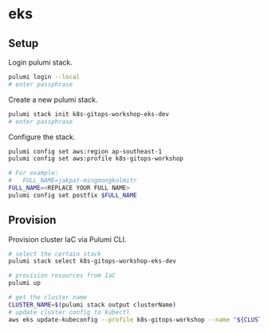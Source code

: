 # eks

## Setup

Login pulumi stack.

```bash
pulumi login --local
# enter passphrase
```

Create a new pulumi stack.

```bash
pulumi stack init k8s-gitops-workshop-eks-dev
# enter passphrase
```

Configure the stack.

```bash
pulumi config set aws:region ap-southeast-1
pulumi config set aws:profile k8s-gitops-workshop

# For example:
#   FULL_NAME=jakpat-mingmongkolmitr
FULL_NAME=<REPLACE YOUR FULL NAME>
pulumi config set postfix $FULL_NAME
```

## Provision

Provision cluster IaC via Pulumi CLI.

```bash
# select the certain stack
pulumi stack select k8s-gitops-workshop-eks-dev

# provision resources from IaC
pulumi up

# get the cluster name
CLUSTER_NAME=$(pulumi stack output clusterName)
# update cluster config to kubectl
aws eks update-kubeconfig --profile k8s-gitops-workshop --name "${CLUSTER_NAME}"
```
